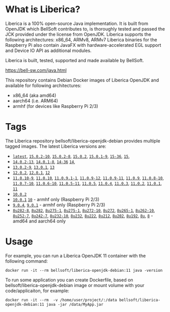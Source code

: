 # What is Liberica?

Liberica is a 100% open-source Java implementation.
It is built from OpenJDK which BellSoft contributes to, is thoroughly
tested and passed the JCK provided under the license from OpenJDK.
Liberica supports the following architectures: x86_64, ARMv8, ARMv7
Liberica binaries for the Raspberry Pi also contain JavaFX with hardware-accelerated EGL support and Device IO API as additional modules.

Liberica is built, tested, supported and made available by BellSoft.

<https://bell-sw.com/java.html>

This repository contains Debian Docker images of Liberica OpenJDK and available for following architectures:

* x86_64 (aka amd64)
* aarch64 (i.e. ARM64)
* armhf (for devices like Raspberry Pi 2/3)

# Tags

The Liberica repository bellsoft/liberica-openjdk-debian provides multiple tagged images. The latest Liberica versions are:

* [`latest`](https://github.com/bell-sw/Liberica/blob/master/docker/repos/liberica-openjdk-debian/15/Dockerfile),
[`15.0.2-10`](https://github.com/bell-sw/Liberica/blob/master/docker/repos/liberica-openjdk-debian/15/Dockerfile),
[`15.0.2-8`](https://github.com/bell-sw/Liberica/blob/master/docker/repos/liberica-openjdk-debian/15/Dockerfile),
[`15.0.2`](https://github.com/bell-sw/Liberica/blob/master/docker/repos/liberica-openjdk-debian/15/Dockerfile),
[`15.0.1-9`](https://github.com/bell-sw/Liberica/blob/master/docker/repos/liberica-openjdk-debian/15/Dockerfile),
[`15-36`](https://github.com/bell-sw/Liberica/blob/master/docker/repos/liberica-openjdk-debian/15/Dockerfile),
[`15`](https://github.com/bell-sw/Liberica/blob/master/docker/repos/liberica-openjdk-debian/15/Dockerfile),
* [`14.0.2-13`](https://github.com/bell-sw/Liberica/blob/master/docker/repos/liberica-openjdk-debian/14/Dockerfile),
[`14.0.1-8`](https://github.com/bell-sw/Liberica/blob/master/docker/repos/liberica-openjdk-debian/14/Dockerfile),
[`14-36`](https://github.com/bell-sw/Liberica/blob/master/docker/repos/liberica-openjdk-debian/old/14.0.0/Dockerfile)
[`14`](https://github.com/bell-sw/Liberica/blob/master/docker/repos/liberica-openjdk-debian/14/Dockerfile),
* [`13.0.2-9`](https://github.com/bell-sw/Liberica/blob/master/docker/repos/liberica-openjdk-debian/13/Dockerfile),
[`13.0.1`](https://github.com/bell-sw/Liberica/blob/master/docker/repos/liberica-openjdk-debian/old/13.0.1/Dockerfile),
[`13`](https://github.com/bell-sw/Liberica/blob/master/docker/repos/liberica-openjdk-debian/old/13.0.0/Dockerfile)
* [`12.0.2`](https://github.com/bell-sw/Liberica/blob/master/docker/repos/liberica-openjdk-debian/old/12.0.2/Dockerfile),
[`12.0.1`](https://github.com/bell-sw/Liberica/blob/master/docker/repos/liberica-openjdk-debian/old/12.0.1/Dockerfile),
[`12`](https://github.com/bell-sw/Liberica/blob/master/docker/repos/liberica-openjdk-debian/old/12.0.0/Dockerfile)
* [`11.0.10-9`](https://github.com/bell-sw/Liberica/blob/master/docker/repos/liberica-openjdk-debian/11/Dockerfile),
[`11.0.10`](https://github.com/bell-sw/Liberica/blob/master/docker/repos/liberica-openjdk-debian/11/Dockerfile),
[`11.0.9.1-1`](https://github.com/bell-sw/Liberica/blob/master/docker/repos/liberica-openjdk-debian/11/Dockerfile),
[`11.0.9-12`](https://github.com/bell-sw/Liberica/blob/master/docker/repos/liberica-openjdk-debian/11/Dockerfile),
[`11.0.9-11`](https://github.com/bell-sw/Liberica/blob/master/docker/repos/liberica-openjdk-debian/11/Dockerfile),
[`11.0.9`](https://github.com/bell-sw/Liberica/blob/master/docker/repos/liberica-openjdk-debian/11/Dockerfile),
[`11.0.8-10`](https://github.com/bell-sw/Liberica/blob/master/docker/repos/liberica-openjdk-debian/11/Dockerfile),
[`11.0.7-10`](https://github.com/bell-sw/Liberica/blob/master/docker/repos/liberica-openjdk-debian/11/Dockerfile),
[`11.0.6-10`](https://github.com/bell-sw/Liberica/blob/master/docker/repos/liberica-openjdk-debian/11/Dockerfile),
[`11.0.5-11`](https://github.com/bell-sw/Liberica/blob/master/docker/repos/liberica-openjdk-debian/old/11.0.5/Dockerfile),
[`11.0.5`](https://github.com/bell-sw/Liberica/blob/master/docker/repos/liberica-openjdk-debian/old/11.0.5/Dockerfile),
[`11.0.4`](https://github.com/bell-sw/Liberica/blob/master/docker/repos/liberica-openjdk-debian/old/11.0.4/Dockerfile),
[`11.0.3`](https://github.com/bell-sw/Liberica/blob/master/docker/repos/liberica-openjdk-debian/old/11.0.3/Dockerfile),
[`11.0.2`](https://github.com/bell-sw/Liberica/blob/master/docker/repos/liberica-openjdk-debian/old/11.0.2/Dockerfile),
[`11.0.1`](https://github.com/bell-sw/Liberica/blob/master/docker/repos/liberica-openjdk-debian/old/11.0.1/Dockerfile),
[`11`](https://github.com/bell-sw/Liberica/blob/master/docker/repos/liberica-openjdk-debian/11/Dockerfile)
* [`10.0.2`](https://github.com/bell-sw/Liberica/blob/master/docker/repos/liberica-openjdk-debian/old/10.0.2/Dockerfile)
* [`10.0.1`](https://github.com/bell-sw/Liberica/blob/master/docker/repos/liberica-openjdk-debian/old/10.0.1/Dockerfile)
[`10`](https://github.com/bell-sw/Liberica/blob/master/docker/repos/liberica-openjdk-debian/old/10.0.0/Dockerfile) - armhf only (Raspberry Pi 2/3)
* [`9.0.4`](https://github.com/bell-sw/Liberica/blob/master/docker/repos/liberica-openjdk-debian/old/9.0.4/Dockerfile),
[`9.0.1`](https://github.com/bell-sw/Liberica/blob/master/docker/repos/liberica-openjdk-debian/old/9.0.1/Dockerfile) - armhf only (Raspberry Pi 2/3)
* [`8u282-8`](https://github.com/bell-sw/Liberica/blob/master/docker/repos/liberica-openjdk-debian/8/Dockerfile),
[`8u282`](https://github.com/bell-sw/Liberica/blob/master/docker/repos/liberica-openjdk-debian/8/Dockerfile),
[`8u275-1`](https://github.com/bell-sw/Liberica/blob/master/docker/repos/liberica-openjdk-debian/8/Dockerfile),
[`8u275-1`](https://github.com/bell-sw/Liberica/blob/master/docker/repos/liberica-openjdk-debian/8/Dockerfile),
[`8u272-10`](https://github.com/bell-sw/Liberica/blob/master/docker/repos/liberica-openjdk-debian/8/Dockerfile),
[`8u272`](https://github.com/bell-sw/Liberica/blob/master/docker/repos/liberica-openjdk-debian/8/Dockerfile),
[`8u265-1`](https://github.com/bell-sw/Liberica/blob/master/docker/repos/liberica-openjdk-debian/8/Dockerfile),
[`8u262-10`](https://github.com/bell-sw/Liberica/blob/master/docker/repos/liberica-openjdk-debian/8/Dockerfile),
[`8u252-7`](https://github.com/bell-sw/Liberica/blob/master/docker/repos/liberica-openjdk-debian/8/Dockerfile),
[`8u242-7`](https://github.com/bell-sw/Liberica/blob/master/docker/repos/liberica-openjdk-debian/old/8u242/Dockerfile),
[`8u232-10`](https://github.com/bell-sw/Liberica/blob/master/docker/repos/liberica-openjdk-debian/old/8u232/Dockerfile),
[`8u232`](https://github.com/bell-sw/Liberica/blob/master/docker/repos/liberica-openjdk-debian/old/8u232/Dockerfile),
[`8u222`](https://github.com/bell-sw/Liberica/blob/master/docker/repos/liberica-openjdk-debian/old/8u222/Dockerfile),
[`8u212`](https://github.com/bell-sw/Liberica/blob/master/docker/repos/liberica-openjdk-debian/old/8u212/Dockerfile),
[`8u202`](https://github.com/bell-sw/Liberica/blob/master/docker/repos/liberica-openjdk-debian/old/8u202/Dockerfile),
[`8u192`](https://github.com/bell-sw/Liberica/blob/master/docker/repos/liberica-openjdk-debian/old/8u192/Dockerfile),
[`8u`](https://github.com/bell-sw/Liberica/blob/master/docker/repos/liberica-openjdk-debian/8/Dockerfile),
[`8`](https://github.com/bell-sw/Liberica/blob/master/docker/repos/liberica-openjdk-debian/8/Dockerfile)   - amd64 and aarch64 only

# Usage

For example, you can run a Liberica OpenJDK 11 container with the following command:

 `docker run -it --rm bellsoft/liberica-openjdk-debian:11 java -version`

To run some application you can create Dockerfile, based on bellsoft/liberica-openjdk-debian image or mount volume with your code/applicaiton, for example:

 `docker run -it --rm  -v /home/user/project/:/data bellsoft/liberica-openjdk-debian:11 java -jar /data/MyApp.jar`
